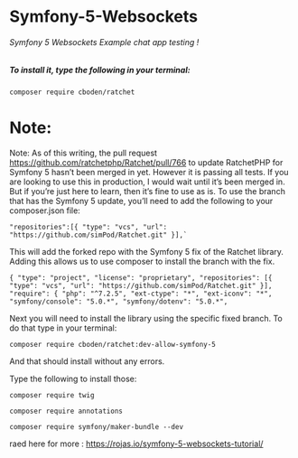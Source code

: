 # Symfony-5-Websockets

###### Symfony 5 Websockets Example chat app testing !




##### To install it, type the following in your terminal:

`composer require cboden/ratchet`

# **Note:** 
Note:
As of this writing,
the pull request https://github.com/ratchetphp/Ratchet/pull/766
to update RatchetPHP for Symfony 5 hasn’t been merged in yet. However it is passing all tests. If you are looking to use this in production, I would wait until it’s been merged in. But if you’re just here to learn, then it’s fine to use as is.
To use the branch that has the Symfony 5 update, you’ll need to add the following to your composer.json file:

``"repositories":[{
    "type": "vcs",
    "url": "https://github.com/simPod/Ratchet.git"
}],`
``

This will add the forked repo with the Symfony 5 fix of the Ratchet library. Adding this allows us to use composer to install the branch with the fix.

`{
    "type": "project",
    "license": "proprietary",
    "repositories": [{
        "type": "vcs",
        "url": "https://github.com/simPod/Ratchet.git"
    }],
    "require": {
        "php": "^7.2.5",
        "ext-ctype": "*",
        "ext-iconv": "*",
        "symfony/console": "5.0.*",
        "symfony/dotenv": "5.0.*",`
        




Next you will need to install the library using the specific fixed branch. To do that type in your terminal:


`composer require cboden/ratchet:dev-allow-symfony-5
`

And that should install without any errors.

Type the following to install those:

`composer require twig
`

`composer require annotations
`

`composer require symfony/maker-bundle --dev
`



raed here for more : 
https://rojas.io/symfony-5-websockets-tutorial/

